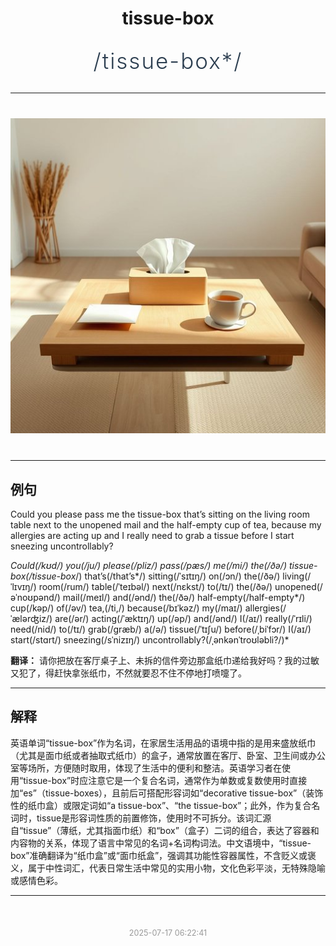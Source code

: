 <div align="center">

# tissue-box

<div style="margin: 30px 0;">
<h1 style="font-size: 2.5em; font-weight: 300; letter-spacing: 2px; margin: 0; color: #2c3e50;">
/tissue-box*/
</h1>
</div>

</div>

---

<div align="center" style="margin: 40px 0;">

![tissue-box](images/tissue-box.png)

</div>

---

## 例句

Could you please pass me the tissue-box that’s sitting on the living room table next to the unopened mail and the half-empty cup of tea, because my allergies are acting up and I really need to grab a tissue before I start sneezing uncontrollably?

*Could(/kʊd/) you(/ju/) please(/pliz/) pass(/pæs/) me(/mi/) the(/ðə/) tissue-box(/tissue-box*/) that’s(/that’s*/) sitting(/ˈsɪtɪŋ/) on(/ɔn/) the(/ðə/) living(/ˈlɪvɪŋ/) room(/rum/) table(/ˈteɪbəl/) next(/nɛkst/) to(/tɪ/) the(/ðə/) unopened(/əˈnoʊpənd/) mail(/meɪl/) and(/ənd/) the(/ðə/) half-empty(/half-empty*/) cup(/kəp/) of(/əv/) tea,(/ti,/) because(/bɪˈkəz/) my(/maɪ/) allergies(/ˈælərʤiz/) are(/ər/) acting(/ˈæktɪŋ/) up(/əp/) and(/ənd/) I(/aɪ/) really(/ˈrɪli/) need(/nid/) to(/tɪ/) grab(/græb/) a(/ə/) tissue(/ˈtɪʃu/) before(/ˌbiˈfɔr/) I(/aɪ/) start(/stɑrt/) sneezing(/sˈnizɪŋ/) uncontrollably?(/ˌənkənˈtroʊləbli?/)*

**翻译：** 请你把放在客厅桌子上、未拆的信件旁边那盒纸巾递给我好吗？我的过敏又犯了，得赶快拿张纸巾，不然就要忍不住不停地打喷嚏了。

---

## 解释

英语单词“tissue-box”作为名词，在家居生活用品的语境中指的是用来盛放纸巾（尤其是面巾纸或者抽取式纸巾）的盒子，通常放置在客厅、卧室、卫生间或办公室等场所，方便随时取用，体现了生活中的便利和整洁。英语学习者在使用“tissue-box”时应注意它是一个复合名词，通常作为单数或复数使用时直接加“es”（tissue-boxes），且前后可搭配形容词如“decorative tissue-box”（装饰性的纸巾盒）或限定词如“a tissue-box”、“the tissue-box”；此外，作为复合名词时，tissue是形容词性质的前置修饰，使用时不可拆分。该词汇源自“tissue”（薄纸，尤其指面巾纸）和“box”（盒子）二词的组合，表达了容器和内容物的关系，体现了语言中常见的名词+名词构词法。中文语境中，“tissue-box”准确翻译为“纸巾盒”或“面巾纸盒”，强调其功能性容器属性，不含贬义或褒义，属于中性词汇，代表日常生活中常见的实用小物，文化色彩平淡，无特殊隐喻或感情色彩。


---

<div align="center" style="margin-top: 50px;">
<small style="color: #999; font-size: 0.9em;">2025-07-17 06:22:41</small>
</div>
